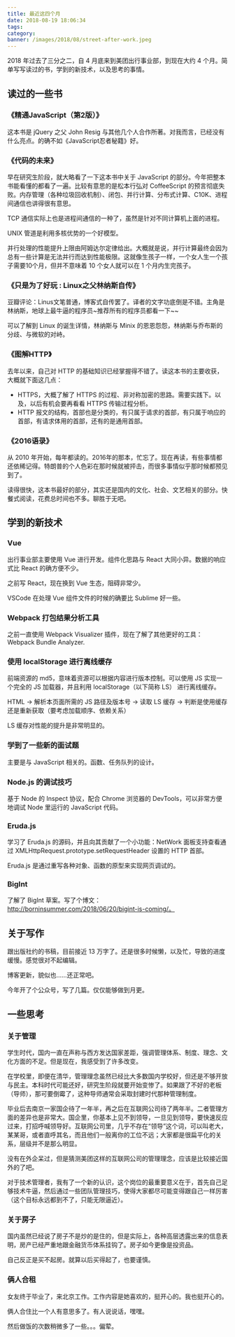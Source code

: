 ```yaml
---
title: 最近这四个月
date: 2018-08-19 18:06:34
tags:
category:
banner: /images/2018/08/street-after-work.jpeg
---
```


2018 年过去了三分之二，自 4 月底来到美团出行事业部，到现在大约 4 个月。简单写写读过的书，学到的新技术，以及思考的事情。

<!-- more -->

## 读过的一些书

### 《精通JavaScript（第2版）》

这本书是 jQuery 之父 John Resig 与其他几个人合作所著。对我而言，已经没有什么亮点。的确不如《JavaScript忍者秘籍》好。

### 《代码的未来》

早在研究生阶段，就大略看了一下这本书中关于 JavaScript 的部分。今年把整本书能看懂的都看了一遍。比较有意思的是松本行弘对 CoffeeScript 的预言彻底失败。内存管理（各种垃圾回收机制）、闭包、并行计算、分布式计算、C10K、进程间通信也讲得很有意思。

TCP 通信实际上也是进程间通信的一种了，虽然是针对不同计算机上面的进程。

UNIX 管道是利用多核优势的一个好模型。

并行处理的性能提升上限由阿姆达尔定律给出。大概就是说，并行计算最终会因为总有一些计算是无法并行而达到性能极限。这就像生孩子一样，一个女人生一个孩子需要10个月，但并不意味着 10 个女人就可以在 1 个月内生完孩子。

### 《只是为了好玩 : Linux之父林纳斯自传》

豆瓣评论：Linus文笔普通，博客式自传罢了。译者的文字功底倒是不错。主角是林纳斯，地球上最牛逼的程序员~推荐所有的程序员都看一下~~

可以了解到 Linux 的诞生详情，林纳斯与 Minix 的恩恩怨怨，林纳斯与乔布斯的分歧、与微软的对峙。

### 《图解HTTP》

去年以来，自己对 HTTP 的基础知识已经掌握得不错了。读这本书的主要收获，大概就下面这几点：

+ HTTPS，大概了解了 HTTPS 的过程、非对称加密的思路。需要实践下。以及，以后有机会要再看看 HTTPS 传输过程分析。
+ HTTP 报文的结构，首部也是分类的，有只属于请求的首部，有只属于响应的首部，有请求体用的首部，还有的是通用首部。

### 《2016语录》

从 2010 年开始，每年都读的。2016年的那本，忙忘了。现在再读，有些事情都还依稀记得。特朗普的个人色彩在那时候就被抨击，而很多事情似乎那时候都预见到了。

读得很快，这本书最好的部分，其实还是国内的文化、社会、文艺相关的部分。快餐式阅读，花费总时间也不多。聊胜于无吧。

## 学到的新技术

### Vue

出行事业部主要使用 Vue 进行开发。组件化思路与 React 大同小异。数据的响应式比 React 的确方便不少。

之前写 React，现在换到 Vue 生态，阻碍非常少。

VSCode 在处理 Vue 组件文件的时候的确要比 Sublime 好一些。

### Webpack 打包结果分析工具

之前一直使用 Webpack Visualizer 插件，现在了解了其他更好的工具：Webpack Bundle Analyzer.

### 使用 localStorage 进行离线缓存

前端资源的 md5，意味着资源可以根据内容进行版本控制。可以使用 JS 实现一个完全的 JS 加载器，并且利用 localStorage（以下简称 LS） 进行离线缓存。

HTML -> 解析本页面所需的 JS 路径及版本号 -> 读取 LS 缓存 -> 判断是使用缓存还是重新获取（要考虑加载顺序、依赖关系）

LS 缓存对性能的提升是非常明显的。

### 学到了一些新的面试题

主要是与 JavaScript 相关的。函数、任务队列的设计。

### Node.js 的调试技巧

基于 Node 的 Inspect 协议，配合 Chrome 浏览器的 DevTools，可以非常方便地调试 Node 里运行的 JavaScript 代码。

### Eruda.js

学习了 Eruda.js 的源码，并且向其贡献了一个小功能：NetWork 面板支持查看通过 XMLHttpRequest.prototype.setRequestHeader 设置的 HTTP 首部。

Eruda.js 是通过重写各种对象、函数的原型来实现网页调试的。

### BigInt

了解了 BigInt 草案。写了个博文：http://borninsummer.com/2018/06/20/bigint-is-coming/。

## 关于写作

跟出版社约的书稿，目前接近 13 万字了。还是很多时候懒，以及忙，导致的进度缓慢。感觉很对不起编辑。

博客更新，貌似也……还正常吧。

今年开了个公众号，写了几篇。仅仅能够做到月更。

## 一些思考

### 关于管理

学生时代，国内一直在声称与西方发达国家差距，强调管理体系、制度、理念、文化方面的不足。但是现在，我感受到了许多改变。

在学校里，即便在清华，管理理念虽然已经比大多数国内学校好，但还是不够开放与民主。本科时代可能还好，研究生阶段就要开始变惨了。如果跟了不好的老板（导师），那可要倒霉了，这种导师通常会采取封建时代那种管理制度。

毕业后去南京一家国企待了一年半，再之后在互联网公司待了两年半。二者管理方面的差异也是非常大。国企里，你基本上见不到领导，一旦见到领导，要快速反应过来，打招呼喊领导好。互联网公司里，几乎不存在“领导”这个词，可以叫老大，某某哥，或者直呼其名，而且他们一般离你的工位不远；大家都是很扁平化的关系，层级并不是那么明显。

没有在外企呆过，但是猜测美团这样的互联网公司的管理理念，应该是比较接近国外的了吧。

对于技术管理者，我有了一个新的认识，这个岗位的最重要意义在于，首先自己足够技术牛逼，然后通过一些团队管理技巧，使得大家都尽可能变得跟自己一样厉害（这个目标永远都到不了，只能无限逼近）。

### 关于房子

国内虽然已经说了房子不是炒的是住的，但是实际上，各种高层透露出来的信息表明，房产已经严重地跟金融货币体系挂钩了。房子如今更像是投资品。

自己反正是买不起房。就算以后买得起了，也要谨慎。

### 俩人合租

女友终于毕业了，来北京工作。工作内容是她喜欢的，挺开心的。我也挺开心的。

俩人合住比一个人有意思多了。有人说说话，嘿嘿。

然后做饭的次数稍微多了一些。。。偏荤。
